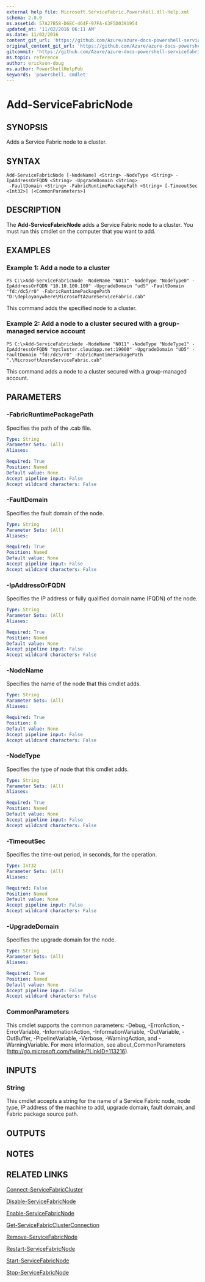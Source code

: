 ```yaml
---
external help file: Microsoft.ServiceFabric.Powershell.dll-Help.xml
schema: 2.0.0
ms.assetid: 57A27B58-D6EC-464F-97FA-63F5D0391954
updated_at: '11/02/2016 06:11 AM'
ms.date: 11/02/2016
content_git_url: 'https://github.com/Azure/azure-docs-powershell-servicefabric/blob/master/Service-Fabric-cmdlets/ServiceFabric/vlatest/Add-ServiceFabricNode.md'
original_content_git_url: 'https://github.com/Azure/azure-docs-powershell-servicefabric/blob/master/Service-Fabric-cmdlets/ServiceFabric/vlatest/Add-ServiceFabricNode.md'
gitcommit: 'https://github.com/Azure/azure-docs-powershell-servicefabric/blob/945bc222fc1036fec4385fa64462f3b4fa439079'
ms.topic: reference
author: erickson-doug
ms.author: PowerShellHelpPub
keywords: 'powershell, cmdlet'
---
```


# Add-ServiceFabricNode

## SYNOPSIS
Adds a Service Fabric node to a cluster.

## SYNTAX

```
Add-ServiceFabricNode [-NodeName] <String> -NodeType <String> -IpAddressOrFQDN <String> -UpgradeDomain <String>
 -FaultDomain <String> -FabricRuntimePackagePath <String> [-TimeoutSec <Int32>] [<CommonParameters>]
```

## DESCRIPTION
The **Add-ServiceFabricNode** adds a Service Fabric node to a cluster.
You must run this cmdlet on the computer that you want to add.

## EXAMPLES

### Example 1: Add a node to a cluster
```
PS C:\>Add-ServiceFabricNode -NodeName "N011" -NodeType "NodeType0" -IpAddressOrFQDN "10.10.100.100" -UpgradeDomain "ud5" -FaultDomain "fd:/dc5/r0" -FabricRuntimePackagePath "D:\deployanywhere\MicrosoftAzureServiceFabric.cab"
```

This command adds the specified node to a cluster.

### Example 2: Add a node to a cluster secured with a group-managed service account
```
PS C:\>Add-ServiceFabricNode -NodeName "N011" -NodeType "NodeType1" -IpAddressOrFQDN "mycluster.cloudapp.net:19000" -UpgradeDomain "UD5" -FaultDomain "fd:/dc5/r0" -FabricRuntimePackagePath ".\MicrosoftAzureServiceFabric.cab"
```

This command adds a node to a cluster secured with a group-managed account.

## PARAMETERS

### -FabricRuntimePackagePath
Specifies the path of the .cab file.

```yaml
Type: String
Parameter Sets: (All)
Aliases:

Required: True
Position: Named
Default value: None
Accept pipeline input: False
Accept wildcard characters: False
```

### -FaultDomain
Specifies the fault domain of the node.

```yaml
Type: String
Parameter Sets: (All)
Aliases:

Required: True
Position: Named
Default value: None
Accept pipeline input: False
Accept wildcard characters: False
```

### -IpAddressOrFQDN
Specifies the IP address or fully qualified domain name (FQDN) of the node.

```yaml
Type: String
Parameter Sets: (All)
Aliases:

Required: True
Position: Named
Default value: None
Accept pipeline input: False
Accept wildcard characters: False
```

### -NodeName
Specifies the name of the node that this cmdlet adds.

```yaml
Type: String
Parameter Sets: (All)
Aliases: 

Required: True
Position: 0
Default value: None
Accept pipeline input: False
Accept wildcard characters: False
```

### -NodeType
Specifies the type of node that this cmdlet adds.

```yaml
Type: String
Parameter Sets: (All)
Aliases:

Required: True
Position: Named
Default value: None
Accept pipeline input: False
Accept wildcard characters: False
```

### -TimeoutSec
Specifies the time-out period, in seconds, for the operation.

```yaml
Type: Int32
Parameter Sets: (All)
Aliases:

Required: False
Position: Named
Default value: None
Accept pipeline input: False
Accept wildcard characters: False
```

### -UpgradeDomain
Specifies the upgrade domain for the node.

```yaml
Type: String
Parameter Sets: (All)
Aliases:

Required: True
Position: Named
Default value: None
Accept pipeline input: False
Accept wildcard characters: False
```

### CommonParameters
This cmdlet supports the common parameters: -Debug, -ErrorAction, -ErrorVariable, -InformationAction, -InformationVariable, -OutVariable, -OutBuffer, -PipelineVariable, -Verbose, -WarningAction, and -WarningVariable. For more information, see about_CommonParameters (http://go.microsoft.com/fwlink/?LinkID=113216).

## INPUTS

### String
This cmdlet accepts a string for the name of a Service Fabric node, node type, IP address of the machine to add, upgrade domain, fault domain, and Fabric package source path.

## OUTPUTS

## NOTES

## RELATED LINKS

[Connect-ServiceFabricCluster](./Connect-ServiceFabricCluster.md)

[Disable-ServiceFabricNode](./Disable-ServiceFabricNode.md)

[Enable-ServiceFabricNode](./Enable-ServiceFabricNode.md)

[Get-ServiceFabricClusterConnection](./Get-ServiceFabricClusterConnection.md)

[Remove-ServiceFabricNode](./Remove-ServiceFabricNode.md)

[Restart-ServiceFabricNode](./Restart-ServiceFabricNode.md)

[Start-ServiceFabricNode](./Start-ServiceFabricNode.md)

[Stop-ServiceFabricNode](./Stop-ServiceFabricNode.md)

